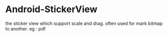 # Android-StickerView
the sticker view which support scale and drag. often used for mark bitmap to another. eg : pdf
